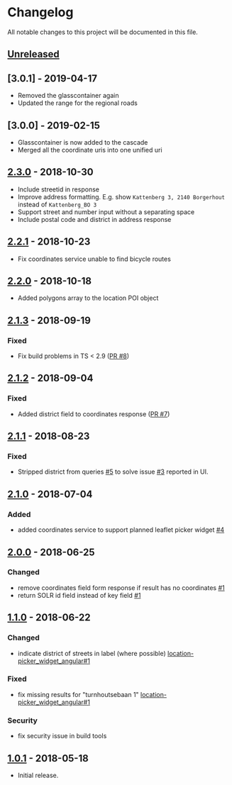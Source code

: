 # Changelog

All notable changes to this project will be documented in this file.

## [Unreleased]

<!--
"### Added" for new features.
"### Changed" for changes in existing functionality.
"### Deprecated" for soon-to-be removed features.
"### Removed" for now removed features.
"### Fixed" for any bug fixes.
"### Security" in case of vulnerabilities.
-->

## [3.0.1] - 2019-04-17

- Removed the glasscontainer again
- Updated the range for the regional roads


## [3.0.0] - 2019-02-15

- Glasscontainer is now added to the cascade
- Merged all the coordinate uris into one unified uri

## [2.3.0] - 2018-10-30

- Include streetid in response
- Improve address formatting. E.g. show `Kattenberg 3, 2140 Borgerhout` instead of `Kattenberg_BO 3`
- Support street and number input without a separating space
- Include postal code and district in address response

## [2.2.1] - 2018-10-23

- Fix coordinates service unable to find bicycle routes

## [2.2.0] - 2018-10-18

- Added polygons array to the location POI object

## [2.1.3] - 2018-09-19

### Fixed

- Fix build problems in TS < 2.9 ([PR #8](https://github.com/digipolisantwerp/location-picker_service_nodejs/pull/8))

## [2.1.2] - 2018-09-04

### Fixed

- Added district field to coordinates response ([PR #7](https://github.com/digipolisantwerp/location-picker_service_nodejs/pull/7))

## [2.1.1] - 2018-08-23

### Fixed

- Stripped district from queries [#5](https://github.com/digipolisantwerp/location-picker_service_nodejs/issues/5) to solve issue [#3](https://github.com/digipolisantwerp/location-picker_widget_angular/issues/3) reported in UI.

## [2.1.0] - 2018-07-04

### Added

- added coordinates service to support planned leaflet picker widget [#4](https://github.com/digipolisantwerp/location-picker_service_nodejs/issues/4)

## [2.0.0] - 2018-06-25

### Changed

- remove coordinates field form response if result has no coordinates [#1](https://github.com/digipolisantwerp/location-picker_service_nodejs/issues/1)
- return SOLR id field instead of key field [#1](https://github.com/digipolisantwerp/location-picker_service_nodejs/issues/1)

## [1.1.0] - 2018-06-22

### Changed

- indicate district of streets in label (where possible) [location-picker_widget_angular#1](https://github.com/digipolisantwerp/location-picker_widget_angular/issues/1)

### Fixed

- fix missing results for "turnhoutsebaan 1" [location-picker_widget_angular#1](https://github.com/digipolisantwerp/location-picker_widget_angular/issues/1)

### Security

- fix security issue in build tools

## [1.0.1] - 2018-05-18

- Initial release.

[Unreleased]: https://github.com/digipolisantwerp/location-picker_service_nodejs/compare/v2.3.0...HEAD
[2.3.0]: https://github.com/digipolisantwerp/location-picker_service_nodejs/compare/v2.2.1...v2.3.0
[2.2.1]: https://github.com/digipolisantwerp/location-picker_service_nodejs/compare/v2.2.0...v2.2.1
[2.2.0]: https://github.com/digipolisantwerp/location-picker_service_nodejs/compare/v2.1.3...v2.2.0
[2.1.3]: https://github.com/digipolisantwerp/location-picker_service_nodejs/compare/v2.1.2...v2.1.3
[2.1.2]: https://github.com/digipolisantwerp/location-picker_service_nodejs/compare/v2.1.1...v2.1.2
[2.1.1]: https://github.com/digipolisantwerp/location-picker_service_nodejs/compare/v2.1.0...v2.1.1
[2.1.0]: https://github.com/digipolisantwerp/location-picker_service_nodejs/compare/v2.0.0...v2.1.0
[2.0.0]: https://github.com/digipolisantwerp/location-picker_service_nodejs/compare/v1.1.0...v2.0.0
[1.1.0]: https://github.com/digipolisantwerp/location-picker_service_nodejs/compare/v1.0.1...v1.1.0
[1.0.1]: https://github.com/digipolisantwerp/location-picker_service_nodejs/compare/v0.0.1...v1.0.1
